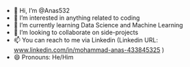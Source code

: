 - 👋 Hi, I’m @Anas532
- 👀 I’m interested in anything related to coding
- 🌱 I’m currently learning Data Science and Machine Learning
- 💞️ I’m looking to collaborate on side-projects
- 📫 You can reach to me via Linkedin (Linkedin URL: www.linkedin.com/in/mohammad-anas-433845325 )
- 😄 Pronouns: He/Him
  

<!---
Anas532/Anas532 is a ✨ special ✨ repository because its `README.md` (this file) appears on your GitHub profile.
You can click the Preview link to take a look at your changes.
--->
